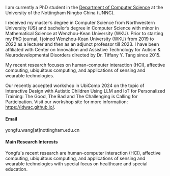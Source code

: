 
<!-- [![senli1073](https://img.shields.io/badge/senli1073-github-blue?logo=github)](https://github.com/senli1073) -->

I am currently a PhD student in the <a href="https://www.nottingham.edu.cn/en/science-engineering/departments-schools/cs/home.aspx">Department of Computer Science</a> at the University of the Nottingham Ningbo China (UNNC). 

I received my master’s degree in Computer Science from Northwestern University (US) and bachelor’s degree in Computer Science with minor in Mathematical Science at Wenzhou-Kean University (WKU). Prior to starting my PhD journal, I joined Wenzhou-Kean University (WKU) from 2019 to 2022 as a lecturer and then as an adjunct professor till 2023. I have been affiliated with Center on Innovation and Assistive Technology for Autism & Neurodevelopmental Disorders directed by Dr. Tiffany Y. Tang since 2015. 

My recent research focuses on human-computer interaction (HCI), affective computing, ubiquitous computing, and applications of sensing and wearable technologies.

<!-- Previously, I am honored to be cooperated with <a href="https://ics.uci.edu/~ampiper/">Prof. Anne Marie Piper</a> (UCI),  <a href="https://csmt.wku.edu.cn/en/node/1830">Prof. Tiffany Tang</a> (WKU), and <a href="https://csmt.wku.edu.cn/en/node/1829">Prof. Pinata Winoto</a> (WKU). -->

Our recently accepted workshop in UbiComp 2024 on the topic of Interactive Design with Autistic Children Using LLM and IoT for Personalized Training: The Good, The Bad and The Challenging is Calling for Participation. Visit our workshop site for more information: https://idwac.github.io/.

<!-- The courses I taught cover diverse levels including Fundamentals of Computer Science (Recognized as Zhejiang Provincial Level First-Class Course), Computer Organ. & Programming, Database Management Systems, Computer Systems, Intro. to Unix/Linux, and Python Programming.
I was awarded with one China national scholarship (the first student in WKU), three times university level first-class scholarship and extra-curricular scholarship. And numerous awards from Microsoft national and international level competitions. -->

#### Email
yongfu.wang[at]nottingham.edu.cn



<!-- #### Education
[TODO] -->

#### Main Research Interests
Yongfu's recent research are human-computer interaction (HCI), affective computing, ubiquitous computing, and applications of sensing and wearable technologies with special focus on healthcare and special education.

